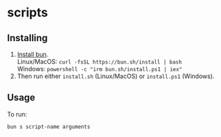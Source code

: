 # scripts

## Installing

1. [Install bun](https://bun.sh/).  
   Linux/MacOS: `curl -fsSL https://bun.sh/install | bash`  
   Windows: `powershell -c "irm bun.sh/install.ps1 | iex"`
2. Then run either `install.sh` (Linux/MacOS) or `install.ps1` (Windows).

## Usage

To run:

```bash
bun s script-name arguments
```
